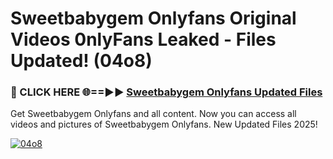 # Sweetbabygem Onlyfans Original Videos 0nlyFans Leaked - Files Updated! (04o8)

<h3>🔴 CLICK HERE 🌐==►► <a href="https://tinyurl.com/ehrbuxhb" rel="nofollow">Sweetbabygem Onlyfans Updated Files</a></h3>

Get Sweetbabygem Onlyfans and all content. Now you can access all videos and pictures of Sweetbabygem Onlyfans. New Updated Files 2025!

[![04o8](https://i.imgur.com/lVYEuWS.gif)](https://tinyurl.com/ehrbuxhb)
